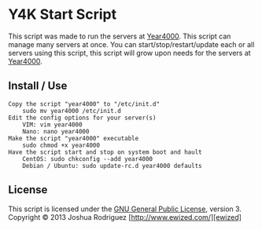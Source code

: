 Y4K Start Script
======
This script was made to run the servers at [Year4000]. This script can manage many
servers at once. You can start/stop/restart/update each or all servers using this
script, this script will grow upon needs for the servers at [Year4000].

Install / Use
------
    Copy the script "year4000" to "/etc/init.d"
        sudo mv year4000 /etc/init.d
    Edit the config options for your server(s)
        VIM: vim year4000
        Nano: nano year4000
    Make the script "year4000" executable
        sudo chmod +x year4000
    Have the script start and stop on system boot and hault
        CentOS: sudo chkconfig --add year4000
        Debian / Ubuntu: sudo update-rc.d year4000 defaults

License
------
This script is licensed under the [GNU General Public License][license], version 3.
Copyright &copy; 2013 Joshua Rodriguez [http://www.ewized.com/][ewized]

[license]: https://github.com/Year4000/start-script/blob/master/LICENSE.md
[year4000]: http://www.year4000.net/
[ewized]: http://www.ewized.com/
